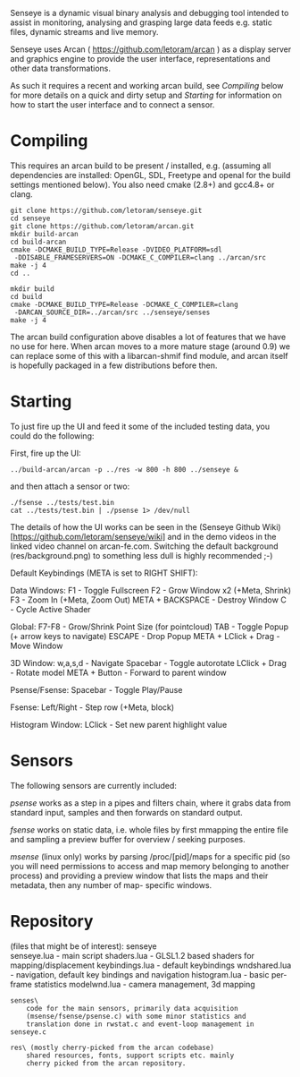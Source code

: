 Senseye is a dynamic visual binary analysis and debugging tool intended to
assist in monitoring, analysing and grasping large data feeds e.g. static
files, dynamic streams and live memory.

Senseye uses Arcan ( https://github.com/letoram/arcan ) as a display server
and graphics engine to provide the user interface, representations and
other data transformations.

As such it requires a recent and working arcan build, see _Compiling_ below
for more details on a quick and dirty setup and _Starting_ for information
on how to start the user interface and to connect a sensor.

Compiling
=====

This requires an arcan build to be present / installed, e.g. (assuming all
dependencies are installed: OpenGL, SDL, Freetype and openal for the build
settings mentioned below). You also need cmake (2.8+) and gcc4.8+ or clang.

    git clone https://github.com/letoram/senseye.git
    cd senseye
    git clone https://github.com/letoram/arcan.git
    mkdir build-arcan
    cd build-arcan
    cmake -DCMAKE_BUILD_TYPE=Release -DVIDEO_PLATFORM=sdl
     -DDISABLE_FRAMESERVERS=ON -DCMAKE_C_COMPILER=clang ../arcan/src
    make -j 4
    cd ..

    mkdir build
    cd build
    cmake -DCMAKE_BUILD_TYPE=Release -DCMAKE_C_COMPILER=clang
     -DARCAN_SOURCE_DIR=../arcan/src ../senseye/senses
    make -j 4

The arcan build configuration above disables a lot of features that we have
no use for here. When arcan moves to a more mature stage (around 0.9) we can
replace some of this with a libarcan-shmif find module, and arcan itself is
hopefully packaged in a few distributions before then.

Starting
=====

To just fire up the UI and feed it some of the included testing data,
you could do the following:

First, fire up the UI:

    ../build-arcan/arcan -p ../res -w 800 -h 800 ../senseye &

and then attach a sensor or two:

    ./fsense ../tests/test.bin
    cat ../tests/test.bin | ./psense 1> /dev/null

The details of how the UI works can be seen in the
(Senseye Github Wiki)[https://github.com/letoram/senseye/wiki] and in the
demo videos in the linked video channel on arcan-fe.com. Switching the default
background (res/background.png) to something less dull is highly recommended ;-)

Default Keybindings (META is set to RIGHT SHIFT):

Data Windows:
     F1 - Toggle Fullscreen
     F2 - Grow Window x2 (+Meta, Shrink)
     F3 - Zoom In (+Meta, Zoom Out)
     META + BACKSPACE - Destroy Window
     C - Cycle Active Shader

Global:
     F7-F8 - Grow/Shrink Point Size (for pointcloud)
     TAB - Toggle Popup (+ arrow keys to navigate)
     ESCAPE - Drop Popup
     META + LClick + Drag - Move Window

3D Window:
     w,a,s,d - Navigate
     Spacebar - Toggle autorotate
     LClick + Drag - Rotate model
     META + Button - Forward to parent window

Psense/Fsense:
     Spacebar - Toggle Play/Pause

Fsense:
     Left/Right - Step row (+Meta, block)

Histogram Window:
    LClick - Set new parent highlight value

Sensors
=====
The following sensors are currently included:

_psense_ works as a step in a pipes and filters chain, where it grabs data
from standard input, samples and then forwards on standard output.

_fsense_ works on static data, i.e. whole files by first mmapping the entire
file and sampling a preview buffer for overview / seeking purposes.

_msense_ (linux only) works by parsing /proc/[pid]/maps for a specific pid
(so you will need permissions to access and map memory belonging to another
process) and providing a preview window that lists the maps and their
metadata, then any number of map- specific windows.

Repository
=====

(files that might be of interest):
    senseye\
        senseye.lua      - main script
        shaders.lua      - GLSL1.2 based shaders for mapping/displacement
        keybindings.lua  - default keybindings
        wndshared.lua    - navigation, default key bindings and navigation
				histogram.lua    - basic per-frame statistics
        modelwnd.lua     - camera management, 3d mapping

    senses\
        code for the main sensors, primarily data acquisition
        (msense/fsense/psense.c) with some minor statistics and
        translation done in rwstat.c and event-loop management in senseye.c

    res\ (mostly cherry-picked from the arcan codebase)
        shared resources, fonts, support scripts etc. mainly
        cherry picked from the arcan repository.

